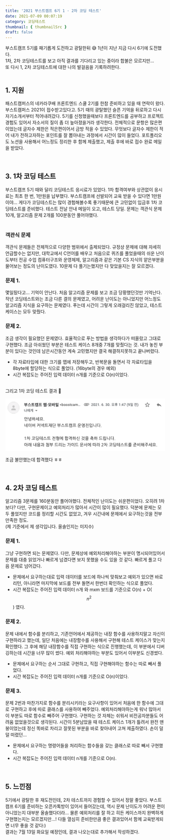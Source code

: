 ```yaml
---
title: '2021 부스트캠프 6기 1 · 2차 코딩 테스트'
date: 2021-07-09 00:07:19
category: 코딩테스트
thumbnail: { thumbnailSrc }
draft: false
---
```


부스트캠프 5기를 패기롭게 도전하고 광탈한뒤 😅 1년이 지난 지금 다시 6기에 도전했다.  
1차, 2차 코딩테스트를 보고 아직 결과를 기다리고 있는 중이라 합불은 모르지만...  
또 다시 1, 2차 코딩테스트에 대한 나의 발걸음을 기록하려한다.
<br/>
<br/>

## 1. 지원

패스트캠퍼스의 네카라쿠배 프론트엔드 스쿨 2기를 한참 준비하고 있을 때 연락이 왔다. 부스트캠퍼스 2021이 접수받고있다고. 5기 때의 광탈했던 슬픈 기억을 뒤로하고 다시 자기소개서부터 적어내려갔다. 5기를 신청했을때보다 프론트엔드를 공부하고 프로젝트 경험도 있어서 자소서의 질이 좀 더 높아졌을거라 생각한다. 전체적으로 문항은 많은편이었는데 글자수 제한은 적은편이어서 금방 적을 수 있었다. 무엇보다 글자수 제한이 적어 내가 전하고자하는 포인트를 잘 뽑아내는 과정에서 시간이 많이 들었다. 포트폴리오도 노션을 사용해서 어느정도 정리한 후 함께 제출했고, 제출 후에 바로 접수 완료 메일을 받았다.
<br/>
<br/>
<br/>

## 3. 1차 코딩 테스트

부스트캠프 5기 때와 달리 코딩테스트 응시료가 있었다. 1차 합격여부와 상관없이 응시료는 최초 한 번, 1만원을 납부했다. 부스트캠프에 선발되어 교육 받을 수 있다면 1만원이야... 게다가 코딩테스트는 많이 경험해볼수록 좋기때문에 큰 고민없이 입금후 1차 코딩테스트를 준비했다. 테스트 전날 안내 메일이 오고, 테스트 당일. 문제는 객관식 문제 10개, 알고리즘 문제 2개를 100분동안 풀어야했다.
<br/>
<br/>

### 객관식 문제

객관식 문제들은 전체적으로 다양한 범위에서 출제되었다. 규정상 문제에 대해 자세히 언급할수는 없지만, 대학교에서 C언어를 배우고 처음으로 퀴즈를 풀었을때의 쉬운 난이도부터 전공 수업 컴퓨터구조와 운영체제, 알고리즘과 같은 기본 CS 지식의 얕은부분을 물어보는 정도의 난이도였다. 10문제 다 풀기는했지만 다 맞았을지는 잘 모르겠다.

### 문제 1.

몇일됬다고... 기억이 안난다. 처음 알고리즘 문제를 보고 조금 당황했던것만 기억난다. 작년 코딩테스트와는 조금 다른 결의 문제였고, 어려운 난이도는 아니었지만 어느정도 알고리즘 지식을 요구하는 문제였다. 푸는데 시간이 그렇게 오래걸리진 않았고, 테스트 케이스는 모두 맞췄다.

### 문제 2.

조금 생각이 필요했던 문제였다. 효율적으로 푸는 방법을 생각하다가 떠올랐고 그대로 구현했다. 조금 아쉬웠던 부분은 테스트 케이스 8개중 7개를 맞췄다는 것. 내가 놓친 부분이 있다는 것인데 남은시간동안 계속 고민했지만 결국 해결하지못하고 끝나버렸다.

- 각 자료타입에 대한 크기를 맵에 저장해두고, 반복문을 돌면서 각 자료타입을 8byte에 할당하는 식으로 풀었다. (16byte의 경우 예외)
- 시간 복잡도는 주어진 입력 데이터 n개를 기준으로 O(n)이었다.
  <br/>
  <br/>

그리고 1차 코딩 테스트 결과 🍇

![면접_결과_메일](./images/2021-boostcamp/1st_test_result.png)

조금 불안했는데 합격했다 ㅎㅎ
<br/>
<br/>
<br/>

## 4. 2차 코딩 테스트

알고리즘 3문제를 160분동안 풀어야했다. 전체적인 난이도는 쉬운편이었다. 오히려 1차보다? 다만, 구현문제이고 예외처리가 많아서 시간이 많이 필요했다. 덕분에 문제는 모두 풀었지만 코드를 정리할 시간도 없었고, 겨우 시간내에 문제에서 요구하는것을 전부 만족한 정도.  
(제 기준에서 제 생각입니다. 올솔인지는 미지수)

### 문제 1.

그냥 구현하면 되는 문제였다. 다만, 문제상에 예외처리해야하는 부분이 명시되어있어서 문제를 대충 읽었거나 빠르게 넘겼다면 보지 못했을 수도 있을 것 같다. 빠르게 풀고 다음 문제로 넘어갔다.

- 문제에서 요구하는대로 입력 데이터를 보드에 하나씩 맞춰보고 예외가 있으면 바로 리턴, 아니라면 마지막에 보드를 전부 돌면서 한번더 확인하는 식으로 풀었다.
- 시간 복잡도는 주어진 입력 데이터 n개 와 mxm 보드를 기준으로 O(n) + O($$n^2$$) 였다.

### 문제 2.

문제 내에서 함수를 분리하고, 기존언어에서 제공하는 내장 함수를 사용하지말고 자신이 구현하라고 했는데, 일단 처음에는 내장함수를 사용해서 구현해 테스트 케이스가 맞는지 확인했다. 그 후에 해당 내장함수를 직접 구현하는 식으로 진행했는데, 이 부분에서 디버깅하는데 시간을 너무 많이 썼다. 예외 처리해야하는 부분도 있어서 이부분도 신경썼다.

- 문제에서 요구하는 순서 그대로 구현하고, 직접 구현해야하는 함수는 따로 빼서 풀었다.
- 시간 복잡도는 주어진 입력 데이터 n개를 기준으로 O(n)이었다.

### 문제 3.

문제 2번과 마찬가지로 함수를 분리시키라는 요구사항이 있어서 처음에 한 함수에 그대로 구현하고 후에 따로 클래스를 사용하여 빼주었다. 예외처리해야하는게 워낙 많아서 이 부분도 따로 함수로 빼주어 구현했다. 구현하는 것 자체는 쉬워서 비전공자분들도 어려움 없었을것으로 생각된다. 시간이 5분남았을 때 테스트 케이스 1개가 틀려서 완전 맨붕이었는데 정신 똑바로 차리고 잘못된 부분을 바로 찾아내어 고쳐 제출하였다. 손이 덜덜 떠렸던...

- 문제에서 요구하는 명령어들을 처리하는 함수들을 갖는 클래스로 따로 빼서 구현했다.
- 시간 복잡도는 주어진 입력 데이터 n개를 기준으로 O(n).
  <br/>
  <br/>
  <br/>

## 5. 느낀점

5기에서 광탈한 후 재도전인데, 2차 테스트까지 경험할 수 있어서 정말 좋았다. 부스트캠프 6기를 준비하는 오픈카톡방이 있어서 들어갔는데, 역시 문제 난이도가 어려운 편이 아니었는지 대부분 올솔했다더라... 물론 예외처리를 잘 하고 히든 케이스까지 완벽하게 구현했는지는 모르겠지만...! 다들 열심히 준비한만큼 좋은 결과있어서 함께 교육받게되면 너무 좋을 것 같다:)  
결과는 7월 13일 화요일 예정인데, 결과 나오는대로 추가해서 작성하겠다.
